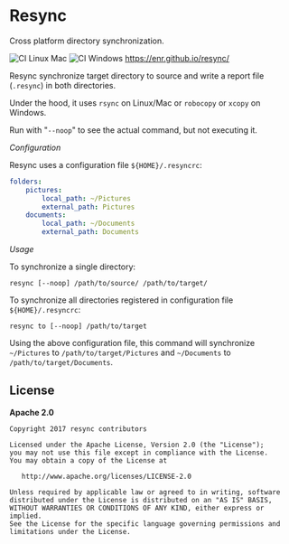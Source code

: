 # Resync

Cross platform directory synchronization.

![CI Linux Mac](https://github.com/enr/resync/workflows/CI%20Linux%20Mac/badge.svg)
![CI Windows](https://github.com/enr/resync/workflows/CI%20Windows/badge.svg) https://enr.github.io/resync/

Resync synchronize target directory to source and write a report file (`.resync`) in both directories.

Under the hood, it uses `rsync` on Linux/Mac or `robocopy` or `xcopy` on Windows.

Run with "`--noop`" to see the actual command, but not executing it.

*Configuration*

Resync uses a configuration file `${HOME}/.resyncrc`:

```yaml
folders:
    pictures:
        local_path: ~/Pictures
        external_path: Pictures
    documents:
        local_path: ~/Documents
        external_path: Documents
```

*Usage*

To synchronize a single directory:

```
resync [--noop] /path/to/source/ /path/to/target/
```

To synchronize all directories registered in configuration file `${HOME}/.resyncrc`:

```
resync to [--noop] /path/to/target
```

Using the above configuration file, this command will synchronize `~/Pictures` to
`/path/to/target/Pictures` and `~/Documents` to `/path/to/target/Documents`.

## License

**Apache 2.0**

```
Copyright 2017 resync contributors

Licensed under the Apache License, Version 2.0 (the "License");
you may not use this file except in compliance with the License.
You may obtain a copy of the License at

   http://www.apache.org/licenses/LICENSE-2.0

Unless required by applicable law or agreed to in writing, software
distributed under the License is distributed on an "AS IS" BASIS,
WITHOUT WARRANTIES OR CONDITIONS OF ANY KIND, either express or implied.
See the License for the specific language governing permissions and
limitations under the License.
```

